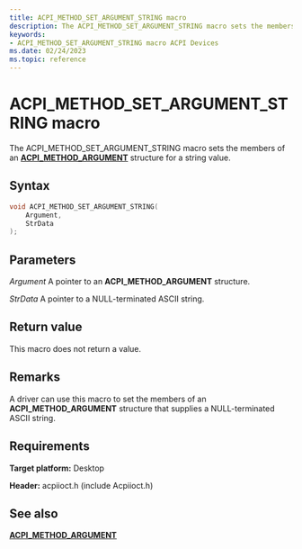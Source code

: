 ```yaml
---
title: ACPI_METHOD_SET_ARGUMENT_STRING macro
description: The ACPI_METHOD_SET_ARGUMENT_STRING macro sets the members of an ACPI_METHOD_ARGUMENT structure for a string value.
keywords: 
- ACPI_METHOD_SET_ARGUMENT_STRING macro ACPI Devices
ms.date: 02/24/2023
ms.topic: reference
---
```


# ACPI_METHOD_SET_ARGUMENT_STRING macro

The ACPI_METHOD_SET_ARGUMENT_STRING macro sets the members of an [**ACPI_METHOD_ARGUMENT**](/windows-hardware/drivers/ddi/acpiioct/ns-acpiioct-_acpi_method_argument_v1) structure for a string value.

## Syntax

```cpp
void ACPI_METHOD_SET_ARGUMENT_STRING(
    Argument,
    StrData
);
```

## Parameters

*Argument*
A pointer to an **ACPI_METHOD_ARGUMENT** structure.

*StrData*
A pointer to a NULL-terminated ASCII string.

## Return value

This macro does not return a value.

## Remarks

A driver can use this macro to set the members of an **ACPI_METHOD_ARGUMENT** structure that supplies a NULL-terminated ASCII string.

## Requirements

**Target platform:** Desktop

**Header:** acpiioct.h (include Acpiioct.h)

## See also

[**ACPI_METHOD_ARGUMENT**](/windows-hardware/drivers/ddi/acpiioct/ns-acpiioct-_acpi_method_argument_v1)
